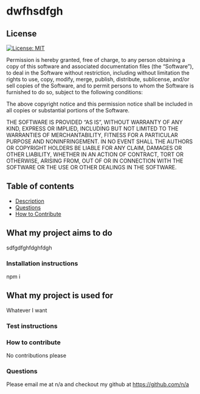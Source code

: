 

# dwfhsdfgh

## License

[![License: MIT](https://img.shields.io/badge/License-MIT-yellow.svg)](https://opensource.org/licenses/MIT)

Permission is hereby granted, free of charge, to any person obtaining a copy of this software and associated documentation files (the “Software”), to deal in the Software without restriction, including without limitation the rights to use, copy, modify, merge, publish, distribute, sublicense, and/or sell copies of the Software, and to permit persons to whom the Software is furnished to do so, subject to the following conditions:
    
The above copyright notice and this permission notice shall be included in all copies or substantial portions of the Software.
    
THE SOFTWARE IS PROVIDED “AS IS”, WITHOUT WARRANTY OF ANY KIND, EXPRESS OR IMPLIED, INCLUDING BUT NOT LIMITED TO THE WARRANTIES OF MERCHANTABILITY, FITNESS FOR A PARTICULAR PURPOSE AND NONINFRINGEMENT. IN NO EVENT SHALL THE AUTHORS OR COPYRIGHT HOLDERS BE LIABLE FOR ANY CLAIM, DAMAGES OR OTHER LIABILITY, WHETHER IN AN ACTION OF CONTRACT, TORT OR OTHERWISE, ARISING FROM, OUT OF OR IN CONNECTION WITH THE SOFTWARE OR THE USE OR OTHER DEALINGS IN THE SOFTWARE.
    

## Table of contents
  * [Description](#what-my-project-aims-to-do)
  * [Questions](#questions)
  * [How to Contribute](#how-to-contribute)
## What my project aims to do
sdfgdfghfdghfdgh

  ### Installation instructions
  npm i

## What my project is used for
Whatever I want

  ### Test instructions

  ### How to contribute
  No contributions please

  ### Questions
  Please email me at n/a and checkout my github at <a href=https://github.com/n/a>https://github.com/n/a</a>

